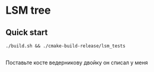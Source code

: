 # LSM tree

## Quick start

`./build.sh && ./cmake-build-release/lsm_tests` 

## 

Поставьте косте ведерникову двойку он списал у меня
